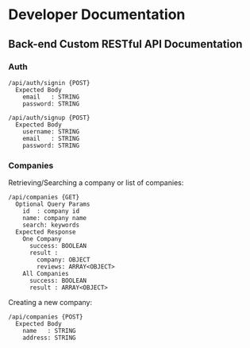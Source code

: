 # Developer Documentation

## Back-end Custom RESTful API Documentation

### Auth

```
/api/auth/signin {POST}
  Expected Body
    email   : STRING
    password: STRING

/api/auth/signup {POST}
  Expected Body
    username: STRING
    email   : STRING
    password: STRING
```

### Companies

Retrieving/Searching a company or list of companies:

```
/api/companies {GET}
  Optional Query Params
    id  : company id
    name: company name
    search: keywords
  Expected Response
    One Company
      success: BOOLEAN
      result :
        company: OBJECT
        reviews: ARRAY<OBJECT>
    All Companies
      success: BOOLEAN
      result : ARRAY<OBJECT>
```

Creating a new company:

```
/api/companies {POST}
  Expected Body
    name   : STRING
    address: STRING
```
